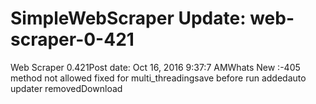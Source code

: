 # SimpleWebScraper Update: web-scraper-0-421

Web Scraper 0.421Post date: Oct 16, 2016 9:37:7 AMWhats New :-405 method not allowed fixed for multi_threadingsave before run addedauto updater removedDownload
